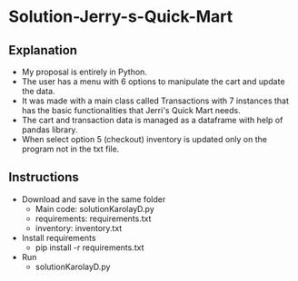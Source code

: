 # Solution-Jerry-s-Quick-Mart

## Explanation 
- My proposal is entirely in Python.
- The user has a menu with 6 options to manipulate the cart and update the data.
- It was made with a main class called Transactions with 7 instances that has the basic functionalities that Jerri's Quick Mart needs.
- The cart and transaction data is managed as a dataframe with help of pandas library.
- When select option 5 (checkout) inventory is updated only on the program not in the txt file.
 
## Instructions

- Download and save in the same folder
  * Main code: solutionKarolayD.py
  * requirements: requirements.txt
  * inventory: inventory.txt
- Install requirements
  * pip install -r requirements.txt
- Run
  * solutionKarolayD.py


